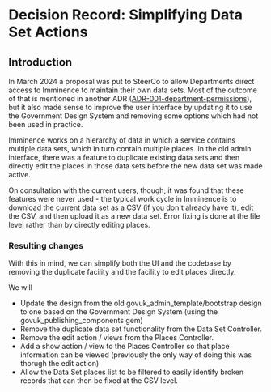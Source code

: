 # Decision Record: Simplifying Data Set Actions

## Introduction

In March 2024 a proposal was put to SteerCo to allow Departments direct access
to Imminence to maintain their own data sets. Most of the outcome of that is
mentioned in another ADR ([ADR-001-department-permissions](adr-001-department-permissions.md)),
but it also made sense to improve the user interface by updating it to use
the Government Design System and removing some options which had not been used
in practice.

Imminence works on a hierarchy of data in which a service contains multiple
data sets, which in turn contain multiple places. In the old admin interface,
there was a feature to duplicate existing data sets and then directly edit the
places in those data sets before the new data set was made active.

On consultation with the current users, though, it was found that these features
were never used - the typical work cycle in Imminence is to download the current
data set as a CSV (if you don't already have it), edit the CSV, and then upload
it as a new data set. Error fixing is done at the file level rather than by
directly editing places.

### Resulting changes

With this in mind, we can simplify both the UI and the codebase by removing
the duplicate facility and the facility to edit places directly.

We will
- Update the design from the old govuk_admin_template/bootstrap design to
  one based on the Government Design System (using the
  govuk_publishing_components gem)
- Remove the duplicate data set functionality from the Data Set Controller.
- Remove the edit action / views from the Places Controller.
- Add a show action / view to the Places Controller so that place information
  can be viewed (previously the only way of doing this was thorugh the edit
  action)
- Allow the Data Set places list to be filtered to easily identify broken
  records that can then be fixed at the CSV level.
